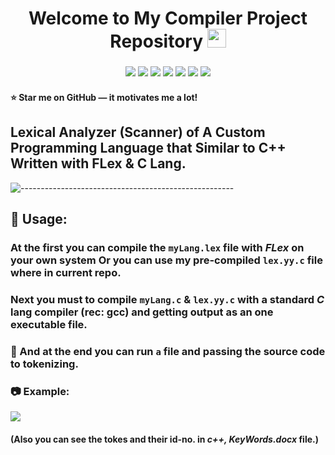 <h1 align="center"> 
    Welcome to My Compiler Project Repository <img src="https://raw.githubusercontent.com/MartinHeinz/MartinHeinz/master/wave.gif" width="30px">
</h1>

<h3 align="center">
    <img src="https://img.shields.io/badge/made%20by-Esfandiar%20Kiani-informational?style=plastic&cacheSeconds=3600">
    <img src="https://img.shields.io/badge/language-C-blueviolet?logo=c&style=plastic&cacheSeconds=3600&logoColor=orange&logoWidth=20">
    <img src="https://img.shields.io/badge/last%20version-v.2.0-success?style=plastic&cacheSeconds=3600">
    <img src="https://badges.frapsoft.com/os/v1/open-source.svg?v=103&style=plastic&cacheSeconds=3600">
    <img src="https://img.shields.io/github/issues/E-Kiani/ShBU-T04-CompilerProject?style=plastic&cacheSeconds=3600">
    <img src="https://img.shields.io/github/forks/E-Kiani/ShBU-T04-CompilerProject?style=plastic&cacheSeconds=3600">
    <img src="https://img.shields.io/github/stars/E-Kiani/ShBU-T04-CompilerProject?color=gold&style=plastic&cacheSeconds=3600">
</h3>


#### :star: Star me on GitHub — it motivates me a lot!



## Lexical Analyzer (Scanner) of A Custom Programming Language that Similar to C++ Written with FLex & C Lang.


![-----------------------------------------------------](https://raw.githubusercontent.com/andreasbm/readme/master/assets/lines/rainbow.png)



## 	:satellite:    Usage: 

### At the first you can compile the ```myLang.lex``` file with _FLex_ on your own system Or you can use my pre-compiled ```lex.yy.c``` file where in current repo.
### Next you must to compile ```myLang.c``` & ```lex.yy.c``` with a standard _C_ lang compiler (rec: gcc) and getting output as an one executable file.


###   	:file_folder:   And at the end you can run ```a``` file and passing the source code to tokenizing.


###     :camera:    Example:
![](https://github.com/Es-Kiani/pseudo-cpp-compiler/blob/main/ScShts/ScSht1.PNG)


####    (Also you can see the tokes and their id-no. in _c++, KeyWords.docx_ file.)
